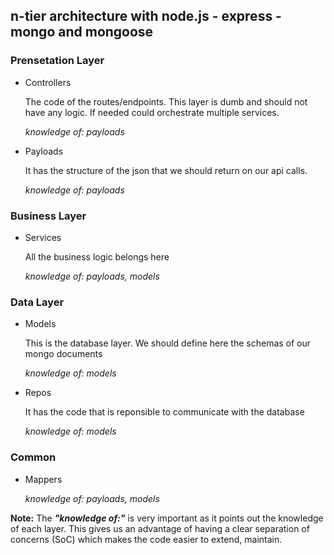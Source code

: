 ## n-tier architecture with node.js - express - mongo and mongoose

### Prensetation Layer

* Controllers
    
    The code of the routes/endpoints. This layer is dumb and should not have any logic. If needed could orchestrate multiple services. 

    _knowledge of: payloads_

* Payloads

    It has the structure of the json that we should return on our api calls.
    
    _knowledge of: payloads_

### Business Layer
* Services

    All the business logic belongs here

    _knowledge of: payloads, models_

### Data Layer
* Models

    This is the database layer. We should define here the schemas of our mongo documents
    
    _knowledge of: models_
* Repos

    It has the code that is reponsible to communicate with the database

    _knowledge of: models_

### Common

* Mappers

    _knowledge of: payloads, models_


**Note:** The **_"knowledge of:"_** is very important as it points out the knowledge of each layer. This gives us an advantage of having a clear separation of concerns (SoC) which makes the code easier to extend, maintain.